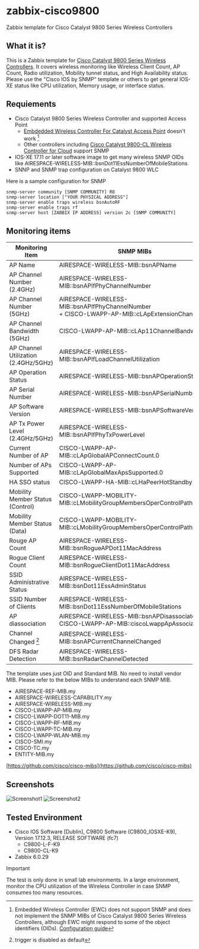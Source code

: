 # zabbix-cisco9800
Zabbix template for Cisco Catalyst 9800 Series Wireless Controllers

## What it is?
This is a Zabbix template for [Cisco Catalyst 9800 Series Wireless Controllers](https://www.cisco.com/site/us/en/products/networking/wireless/wireless-lan-controllers/catalyst-9800-series/index.html).
It covers wireless monitoring like Wireless Client Count, AP Count, Radio utilization, Mobility tunnel status, and High Availability status.
Please use the "Cisco IOS by SNMP" template or others to get general IOS-XE status like CPU utilization, Memory usage, or interface status.


## Requiements
- Cisco Catalyst 9800 Series Wireless Controller and supported Access Point
  - [Embdedded Wireless Controller For Catalyst Access Point](https://www.cisco.com/c/en/us/products/wireless/embedded-wireless-controller-on-catalyst-access-points/index.html) doesn't work [^1] 
  - Other controllers including [Cisco Catalyst 9800-CL Wireless Controller for Cloud](https://www.cisco.com/c/en/us/products/collateral/wireless/catalyst-9800-cl-wireless-controller-cloud/nb-06-cat9800-cl-cloud-wirel-data-sheet-ctp-en.html) support SNMP
- IOS-XE 17.11 or later software image to get many wireless SNMP OIDs like AIRESPACE-WIRELESS-MIB::bsnDot11EssNumberOfMobileStations
- SNNP and SNMP trap configuration on Catalyst 9800 WLC
[^1]: Embedded Wireless Controller (EWC) does not support SNMP and does not implement the SNMP MIBs of Cisco Catalyst 9800 Series Wireless Controllers, although EWC might respond to some of the object identifiers (OIDs). [Configuration guide](https://www.cisco.com/c/en/us/td/docs/wireless/controller/ewc/17-6/config-guide/ewc_cg_17_6/new_configuration_model.html)

Here is a sample configuration for SNMP
```
snmp-server community [SNMP COMMUNITY] RO
snmp-server location ["YOUR PHYSICAL ADDRESS"]
snmp-server enable traps wireless bsnAutoRF
snmp-server enable traps rf
snmp-server host [ZABBIX IP ADDRESS] version 2c [SNMP COMMUNITY]
```

## Monitoring items
| Monitoring Item  |SNMP MIBs |
| ------------- | ------------- |
| AP Name  | AIRESPACE-WIRELESS-MIB::bsnAPName  |
| AP Channel Number (2.4GHz) | AIRESPACE-WIRELESS-MIB::bsnAPIfPhyChannelNumber |
| AP Channel Number (5GHz) | AIRESPACE-WIRELESS-MIB::bsnAPIfPhyChannelNumber <br> + CISCO-LWAPP-AP-MIB::cLApExtensionChannels |
| AP Channel Bandwidth (5GHz) | CISCO-LWAPP-AP-MIB::cLAp11ChannelBandwidth|
| AP Channel Utilization (2.4GHz/5GHz) | AIRESPACE-WIRELESS-MIB::bsnAPIfLoadChannelUtilization|
| AP Operation Status | AIRESPACE-WIRELESS-MIB::bsnAPOperationStatus|
| AP Serial Number | AIRESPACE-WIRELESS-MIB::bsnAPSerialNumber|
| AP Software Version | AIRESPACE-WIRELESS-MIB::bsnAPSoftwareVersion|
| AP Tx Power Level (2.4GHz/5GHz) | AIRESPACE-WIRELESS-MIB::bsnAPIfPhyTxPowerLevel|
| Current Number of AP | CISCO-LWAPP-AP-MIB::cLApGlobalAPConnectCount.0|
| Number of APs Supported | CISCO-LWAPP-AP-MIB::cLApGlobalMaxApsSupported.0|
| HA SSO status | CISCO-LWAPP-HA-MIB::cLHaPeerHotStandbyEvent |
| Mobility Member Status (Control) | CISCO-LWAPP-MOBILITY-MIB::cLMobilityGroupMembersOperControlPathStatus |
| Mobility Member Status (Data) | CISCO-LWAPP-MOBILITY-MIB::cLMobilityGroupMembersOperControlPathStatus |
| Rouge AP Count | AIRESPACE-WIRELESS-MIB::bsnRogueAPDot11MacAddress |
| Rogue Client Count | AIRESPACE-WIRELESS-MIB::bsnRogueClientDot11MacAddress |
| SSID Administrative Status | AIRESPACE-WIRELESS-MIB::bsnDot11EssAdminStatus |
| SSID Number of Clients | AIRESPACE-WIRELESS-MIB::bsnDot11EssNumberOfMobileStations |
| AP diassociation | AIRESPACE-WIRELESS-MIB::bsnAPDisassociated, CISCO-LWAPP-AP-MIB::ciscoLwappApAssociated |
| Channel Changed [^2] | AIRESPACE-WIRELESS-MIB::bsnAPCurrentChannelChanged |
| DFS Radar Detection | AIRESPACE-WIRELESS-MIB::bsnRadarChannelDetected |

[^2]: trigger is disabled as default

The template uses just OID and Standard MIB. No need to install vendor MIB. Please refer to the below MIBs to understand each SNMP MIB.
- AIRESPACE-REF-MIB.my
- AIRESPACE-WIRELESS-CAPABILITY.my
- AIRESPACE-WIRELESS-MIB.my
- CISCO-LWAPP-AP-MIB.my
- CISCO-LWAPP-DOT11-MIB.my
- CISCO-LWAPP-RF-MIB.my
- CISCO-LWAPP-TC-MIB.my
- CISCO-LWAPP-WLAN-MIB.my
- CISCO-SMI.my
- CISCO-TC.my
- ENTITY-MIB.my

[https://github.com/cisco/cisco-mibs](https://github.com/cisco/cisco-mibs)

## Screenshots
![Screenshot1](https://qiita-image-store.s3.ap-northeast-1.amazonaws.com/0/385067/4dd37fb6-fc9d-7e33-23aa-9928b1c4a85b.png)
![Screenshot2](https://qiita-image-store.s3.ap-northeast-1.amazonaws.com/0/385067/fdc40126-9b34-8200-5ac5-6ea7dad9ecd6.png)

## Tested Environment
- Cisco IOS Software [Dublin], C9800 Software (C9800_IOSXE-K9), Version 17.12.3, RELEASE SOFTWARE (fc7)
  - C9800-L-F-K9
  - C9800-CL-K9
- Zabbix 6.0.29

> [!IMPORTANT]
The test is only done in small lab environments. In a large environment, monitor the CPU utilization of the Wireless Controller in case SNMP consumes too many resources.
